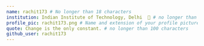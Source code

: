 ```yaml
---
name: rachit173 # No longer than 18 characters
institution: Indian Institute of Technology, Delhi  🚩 # no longer than 58 characters
profile_pic: rachit173.png # Name and extension of your profile picture(ex. mona.png)
quote: Change is the only constant. # no longer than 100 characters
github_user: rachit173
---
```

